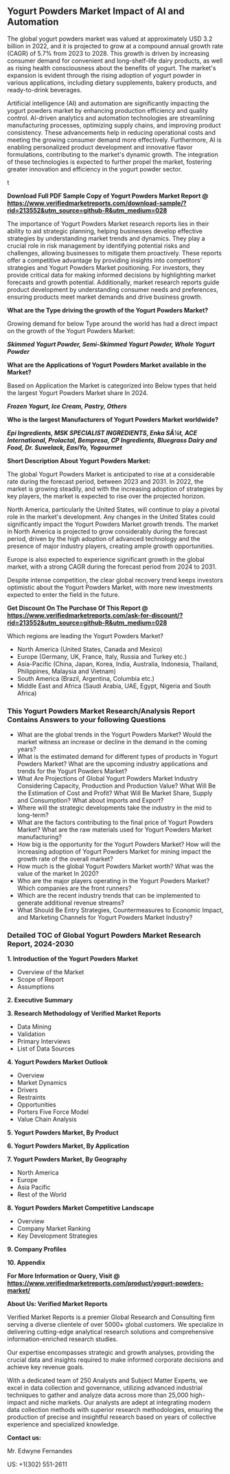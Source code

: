 <h2>Yogurt Powders Market Impact of AI and Automation</h2><p>The global yogurt powders market was valued at approximately USD 3.2 billion in 2022, and it is projected to grow at a compound annual growth rate (CAGR) of 5.7% from 2023 to 2028. This growth is driven by increasing consumer demand for convenient and long-shelf-life dairy products, as well as rising health consciousness about the benefits of yogurt. The market's expansion is evident through the rising adoption of yogurt powder in various applications, including dietary supplements, bakery products, and ready-to-drink beverages.</p><p>Artificial intelligence (AI) and automation are significantly impacting the yogurt powders market by enhancing production efficiency and quality control. AI-driven analytics and automation technologies are streamlining manufacturing processes, optimizing supply chains, and improving product consistency. These advancements help in reducing operational costs and meeting the growing consumer demand more effectively. Furthermore, AI is enabling personalized product development and innovative flavor formulations, contributing to the market's dynamic growth. The integration of these technologies is expected to further propel the market, fostering greater innovation and efficiency in the yogurt powder sector.</p>t</p><p id="" class=""><strong>Download Full PDF Sample Copy of Yogurt Powders Market Report @ <a href="https://www.verifiedmarketreports.com/download-sample/?rid=213552&utm_source=github-R&utm_medium=028" target="_blank">https://www.verifiedmarketreports.com/download-sample/?rid=213552&utm_source=github-R&utm_medium=028</a></strong></p><p>The importance of&nbsp;Yogurt Powders Market research reports lies in their ability to aid strategic planning, helping businesses develop effective strategies by understanding market trends and dynamics. They play a crucial role in risk management by identifying potential risks and challenges, allowing businesses to mitigate them proactively. These reports offer a competitive advantage by providing insights into competitors' strategies and Yogurt Powders Market positioning. For investors, they provide critical data for making informed decisions by highlighting market forecasts and growth potential. Additionally, market research reports guide product development by understanding consumer needs and preferences, ensuring products meet market demands and drive business growth.</p><p><strong>What are the&nbsp;Type driving the growth of the Yogurt Powders Market?</strong></p><p id="" class="">Growing demand for below Type around the world has had a direct impact on the growth of the Yogurt Powders Market:</p><em><strong>Skimmed Yogurt Powder, Semi-Skimmed Yogurt Powder, Whole Yogurt Powder</strong></em></p><strong>What are the&nbsp;Applications&nbsp;of Yogurt Powders Market available in the Market?</strong></p><p id="" class="">Based on Application the Market is categorized into Below types that held the largest Yogurt Powders Market share In 2024.</p><em><strong>Frozen Yogurt, Ice Cream, Pastry, Others</strong></em></p><strong>Who is the largest Manufacturers of Yogurt Powders Market worldwide?</strong></p><p><em><strong>Epi Ingredients, MSK SPECIALIST INGREDIENTS, Enka SÃ¼t, ACE International, Prolactal, Bempresa, CP Ingredients, Bluegrass Dairy and Food, Dr. Suwelack, EasiYo, Yogourmet</strong></em></p><p id="" class=""><strong>Short Description About Yogurt Powders Market:</strong></p><p>The global Yogurt Powders Market is anticipated to rise at a considerable rate during the forecast period, between 2023 and 2031. In 2022, the market is growing steadily, and with the increasing adoption of strategies by key players, the market is expected to rise over the projected horizon.</p><p>North America, particularly the United States, will continue to play a pivotal role in the market's development. Any changes in the United States could significantly impact the Yogurt Powders Market growth trends. The market in North America is projected to grow considerably during the forecast period, driven by the high adoption of advanced technology and the presence of major industry players, creating ample growth opportunities.</p><p>Europe is also expected to experience significant growth in the global market, with a strong CAGR during the forecast period from 2024 to 2031.</p><p>Despite intense competition, the clear global recovery trend keeps investors optimistic about the Yogurt Powders Market, with more new investments expected to enter the field in the future.</p><p id="" class=""><strong>Get Discount On The Purchase Of This Report @ <a href="https://www.verifiedmarketreports.com/ask-for-discount/?rid=213552&utm_source=github-R&utm_medium=028" target="_blank">https://www.verifiedmarketreports.com/ask-for-discount/?rid=213552&utm_source=github-R&utm_medium=028</a></strong></p>Which regions are leading the Yogurt Powders Market?</p><ul><li>North America (United States, Canada and Mexico)</li><li>Europe (Germany, UK, France, Italy, Russia and Turkey etc.)</li><li>Asia-Pacific (China, Japan, Korea, India, Australia, Indonesia, Thailand, Philippines, Malaysia and Vietnam)</li><li>South America (Brazil, Argentina, Columbia etc.)</li><li>Middle East and Africa (Saudi Arabia, UAE, Egypt, Nigeria and South Africa)</li></ul><h3 id="" class="">This Yogurt Powders Market Research/Analysis Report Contains Answers to your following Questions</h3><ul><li>What are the global trends in the Yogurt Powders Market? Would the market witness an increase or decline in the demand in the coming years?</li><li>What is the estimated demand for different types of products in Yogurt Powders Market? What are the upcoming industry applications and trends for the Yogurt Powders Market?</li><li>What Are Projections of Global Yogurt Powders Market Industry Considering Capacity, Production and Production Value? What Will Be the Estimation of Cost and Profit? What Will Be Market Share, Supply and Consumption? What about imports and Export?</li><li>Where will the strategic developments take the industry in the mid to long-term?</li><li>What are the factors contributing to the final price of Yogurt Powders Market? What are the raw materials used for Yogurt Powders Market manufacturing?</li><li>How big is the opportunity for the Yogurt Powders Market? How will the increasing adoption of Yogurt Powders Market for mining impact the growth rate of the overall market?</li><li>How much is the global Yogurt Powders Market worth? What was the value of the market In 2020?</li><li>Who are the major players operating in the Yogurt Powders Market? Which companies are the front runners?</li><li>Which are the recent industry trends that can be implemented to generate additional revenue streams?</li><li>What Should Be Entry Strategies, Countermeasures to Economic Impact, and Marketing Channels for Yogurt Powders Market Industry?</li></ul><h3 id="" class="">Detailed TOC of Global Yogurt Powders Market Research Report, 2024-2030</h3><p id="" class=""><strong>1. Introduction of the Yogurt Powders Market</strong></p><ul><li>Overview of the Market</li><li>Scope of Report</li><li>Assumptions</li></ul><p id="" class=""><strong>2. Executive Summary</strong></p><p id="" class=""><strong>3. Research Methodology of Verified Market Reports</strong></p><ul><li>Data Mining</li><li>Validation</li><li>Primary Interviews</li><li>List of Data Sources</li></ul><p id="" class=""><strong>4. Yogurt Powders Market Outlook</strong></p><ul><li>Overview</li><li>Market Dynamics</li><li>Drivers</li><li>Restraints</li><li>Opportunities</li><li>Porters Five Force Model</li><li>Value Chain Analysis</li></ul><p id="" class=""><strong>5. Yogurt Powders Market, By Product</strong></p><p id="" class=""><strong>6. Yogurt Powders Market, By Application</strong></p><p id="" class=""><strong>7. Yogurt Powders Market, By Geography</strong></p><ul><li>North America</li><li>Europe</li><li>Asia Pacific</li><li>Rest of the World</li></ul><p id="" class=""><strong>8. Yogurt Powders Market Competitive Landscape</strong></p><ul><li>Overview</li><li>Company Market Ranking</li><li>Key Development Strategies</li></ul><p id="" class=""><strong>9. Company Profiles</strong></p><p id="" class=""><strong>10. Appendix</strong></p><p id="" class=""><strong>For More Information or Query, Visit @ <a href="https://www.verifiedmarketreports.com/product/yogurt-powders-market/" target="_blank">https://www.verifiedmarketreports.com/product/yogurt-powders-market/</a></strong></p><p id="" class=""><strong>About Us: Verified Market Reports</strong></p><p id="" class="">Verified Market Reports is a premier Global Research and Consulting firm serving a diverse clientele of over 5000+ global customers. We specialize in delivering cutting-edge analytical research solutions and comprehensive information-enriched research studies.</p><p id="" class="">Our expertise encompasses strategic and growth analyses, providing the crucial data and insights required to make informed corporate decisions and achieve key revenue goals.</p><p id="" class="">With a dedicated team of 250 Analysts and Subject Matter Experts, we excel in data collection and governance, utilizing advanced industrial techniques to gather and analyze data across more than 25,000 high-impact and niche markets. Our analysts are adept at integrating modern data collection methods with superior research methodologies, ensuring the production of precise and insightful research based on years of collective experience and specialized knowledge.</p><p id="" class=""><strong>Contact us:</strong></p><p id="" class="">Mr. Edwyne Fernandes</p><p id="" class="">US: +1(302) 551-2611</p>